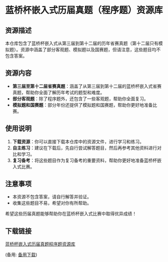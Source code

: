 # 蓝桥杯嵌入式历届真题（程序题）资源库

## 资源描述

本仓库包含了蓝桥杯嵌入式从第三届到第十二届的历年省赛真题（第十二届只有模拟题）。资源中涵盖了部分客观题、模拟题以及国赛题，但请注意，这些题目均不包含答案。

## 资源内容

- **第三届至第十二届省赛真题**：涵盖了从第三届到第十二届的蓝桥杯嵌入式省赛真题，帮助你全面了解历年考试的题型和难度。
- **部分客观题**：除了程序题外，还包含了一些客观题，帮助你全面复习。
- **模拟题和国赛题**：部分年份还提供了模拟题和国赛题，帮助你更好地准备比赛。

## 使用说明

1. **下载资源**：你可以直接下载本仓库中的资源文件，进行学习和练习。
2. **自主练习**：建议在下载后，先自行尝试解答题目，然后再参考其他资料进行对比和学习。
3. **复习备考**：将这些题目作为复习备考的重要资料，帮助你更好地准备蓝桥杯嵌入式比赛。

## 注意事项

- 本资源不包含答案，请自行解答并验证。
- 收集这些题目不易，希望对你有所帮助。

希望这些历届真题能够帮助你在蓝桥杯嵌入式比赛中取得优异成绩！

## 下载链接
[蓝桥杯嵌入式历届真题程序题资源库](https://pan.quark.cn/s/1956bdfddebc) 

(备用: [备用下载](https://pan.baidu.com/s/17vJxCO0pG1WZ97G5s_Qang?pwd=1234))
